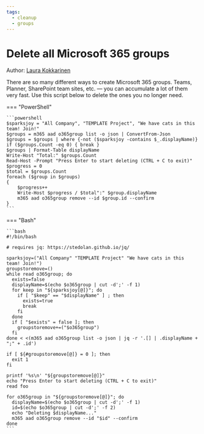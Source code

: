 ```yaml
---
tags:  
  - cleanup
  - groups
---
```


# Delete all Microsoft 365 groups

Author: [Laura Kokkarinen](https://laurakokkarinen.com/does-it-spark-joy-powershell-scripts-for-keeping-your-development-environment-tidy-and-spotless/#delete-all-office-365-groups)

There are so many different ways to create Microsoft 365 groups. Teams, Planner, SharePoint team sites, etc. — you can accumulate a lot of them very fast. Use this script below to delete the ones you no longer need.

=== "PowerShell"

    ```powershell
    $sparksjoy = "All Company", "TEMPLATE Project", "We have cats in this team! Join!"
    $groups = m365 aad o365group list -o json | ConvertFrom-Json
    $groups = $groups | where {-not ($sparksjoy -contains $_.displayName)}
    if ($groups.Count -eq 0) { break }
    $groups | Format-Table displayName
    Write-Host "Total:" $groups.Count
    Read-Host -Prompt "Press Enter to start deleting (CTRL + C to exit)"
    $progress = 0
    $total = $groups.Count
    foreach ($group in $groups)
    {
        $progress++
        Write-Host $progress / $total":" $group.displayName
        m365 aad o365group remove --id $group.id --confirm
    }
    ```

=== "Bash"

    ```bash
    #!/bin/bash

    # requires jq: https://stedolan.github.io/jq/

    sparksjoy=("All Company" "TEMPLATE Project" "We have cats in this team! Join!")
    groupstoremove=()
    while read o365group; do
      exists=false
      displayName=$(echo $o365group | cut -d';' -f 1)
      for keep in "${sparksjoy[@]}"; do
        if [ "$keep" == "$displayName" ] ; then
          exists=true
          break
        fi
      done
      if [ "$exists" = false ]; then
        groupstoremove+=("$o365group")
      fi
    done < <(m365 aad o365group list -o json | jq -r '.[] | .displayName + ";" + .id')

    if [ ${#groupstoremove[@]} = 0 ]; then
      exit 1
    fi

    printf '%s\n' "${groupstoremove[@]}"
    echo "Press Enter to start deleting (CTRL + C to exit)"
    read foo

    for o365group in "${groupstoremove[@]}"; do
      displayName=$(echo $o365group | cut -d';' -f 1)
      id=$(echo $o365group | cut -d';' -f 2)
      echo "Deleting $displayName..."
      m365 aad o365group remove --id "$id" --confirm
    done
    ```
